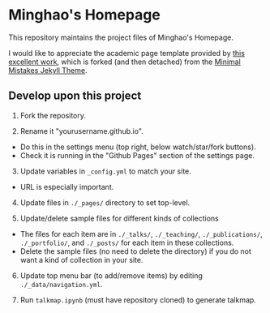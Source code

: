 # Minghao's Homepage

This repository maintains the project files of Minghao's Homepage.

I would like to appreciate the academic page template provided by [this excellent work](https://github.com/academicpages/academicpages.github.io), which is forked (and then detached) from the [Minimal Mistakes Jekyll Theme](https://mmistakes.github.io/minimal-mistakes/).

## Develop upon this project

1. Fork the repository.

2. Rename it "yourusername.github.io".
 * Do this in the settings menu (top right, below watch/star/fork buttons).
 * Check it is running in the "Github Pages" section of the settings page.

3. Update variables in ```_config.yml``` to match your site.
 * URL is especially important.
 
4. Update files in ```./_pages/``` directory to set top-level.

5. Update/delete sample files for different kinds of collections 
 * The files for each item are in ```./_talks/```, ```./_teaching/```, ```./_publications/```, ```./_portfolio/```, and ```./_posts/``` for each item in these collections.
 * Delete the sample files (no need to delete the directory) if you do not want a kind of collection in your site.

6. Update top menu bar (to add/remove items) by editing ```./_data/navigation.yml```.

7. Run ```talkmap.ipynb``` (must have repository cloned) to generate talkmap.
